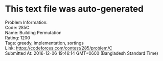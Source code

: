# This text file was auto-generated  
  
Problem Information:  
Code: 285C  
Name: Building Permutation  
Rating: 1200  
Tags: greedy, implementation, sortings  
Link: https://codeforces.com/contest/285/problem/C  
Submitted At: 2016-12-06 19:46:14 GMT+0600 (Bangladesh Standard Time)  
